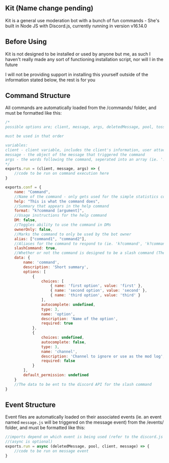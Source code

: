 ## Kit (Name change pending)
Kit is a general use moderation bot with a bunch of fun commands - She's built in Node JS with Discord.js, currently running in version v16.14.0


## Before Using
Kit is not designed to be installed or used by anyone but me, as such I haven't really made any sort of functioning installation script, nor will I in the future

I will not be providing support in installing this yourself outside of the information stated below, the rest is for you


## Command Structure
All commands are automatically loaded from the /commands/ folder, and must be formatted like this:
```js
/*
possible options are; client, message, args, deletedMessage, pool, tossedSet, roles

must be used in that order

variables:
client - client variable, includes the client's information, user attached to client, etc.
message - the object of the message that triggered the command
args - the words following the command, seperated into an array (ie. '!help word1 word2 word3' would result in ['word1','word2','word3'])
*/
exports.run = (client, message, args) => {
    //code to be run on command execution here
}

exports.conf = {
    name: "Command",
    //Name of the command - only gets used for the simple statistics command
    help: "This is what the command does",
    //Summary that appears in the help command
    format: "k?command [argument]",
    //Usage instructions for the help command
    DM: false,
    //Toggles ability to use the command in DMs
    ownerOnly: false,
    //Marks the command to only be used by the bot owner
    alias: ["command1", "command2"],
    //Aliases for the command to respond to (ie. 'k?command', 'k?command1' and 'k?command2' will all trigger this command)
    slashCommand: true,
    //Whether or not the command is designed to be a slash command (The 'data' block is not required if this is set to false)
    data: {
        name: 'command',
        description: 'Short summary',
        options: [
            {
                choices: [
                    { name: 'first option', value: 'first' },
                    { name: 'second option', value: 'second' },
                    { name: 'third option', value: 'third' }
                ],
                autocomplete: undefined,
                type: 3,
                name: 'option',
                description: 'Name of the option',
                required: true
            },
            {
                choices: undefined,
                autocomplete: false,
                type: 3,
                name: 'channel',
                description: 'Channel to ignore or use as the mod log',
                required: false
            }
        ],
        default_permission: undefined
    }
    //The data to be ent to the discord API for the slash command
}
```


## Event Structure
Event files are automatically loaded on their associated events (ie. an event named `message.js` will be triggered on the message event) from the /events/ folder, and must be formatted like this:
```js
//imports depend on which event is being used (refer to the discord.js documentation), this example in particular is the message event
//(async is optional)
exports.run = async (deletedMessage, pool, client, message) => {
    //code to be run on message event
}

```